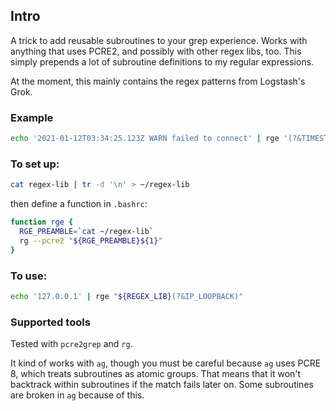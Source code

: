 ## Intro

A trick to add reusable subroutines to your grep experience. Works with anything that uses PCRE2, and possibly with other regex libs, too. This simply prepends a lot of subroutine definitions to my regular expressions.

At the moment, this mainly contains the regex patterns from Logstash's Grok.

### Example

```bash
echo '2021-01-12T03:34:25.123Z WARN failed to connect' | rge '(?&TIMESTAMP_ISO8601) (?&LOGLEVEL)'
```

### To set up:

```bash
cat regex-lib | tr -d '\n' > ~/regex-lib
```

then define a function in `.bashrc`:

```bash
function rge {
  RGE_PREAMBLE=`cat ~/regex-lib`
  rg --pcre2 "${RGE_PREAMBLE}${1}"
}
```

### To use:

```bash
echo '127.0.0.1' | rge "${REGEX_LIB}(?&IP_LOOPBACK)"
```

### Supported tools

Tested with `pcre2grep` and `rg`.

It kind of works with `ag`, though you must be careful because `ag` uses PCRE 8, which treats subroutines as atomic groups. That means that it won't backtrack within subroutines if the match fails later on. Some subroutines are broken in `ag` because of this.
